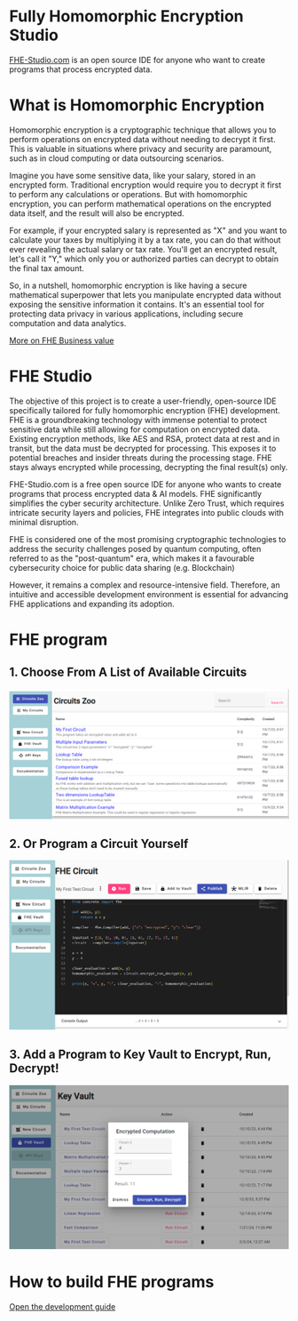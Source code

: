 # Fully Homomorphic Encryption Studio

[FHE-Studio.com](https://fhe-studio.com) is an open source IDE for anyone who want to create programs that process encrypted data.

# What is Homomorphic Encryption

Homomorphic encryption is a cryptographic technique that allows you to perform operations on encrypted data without needing to decrypt it first. This is valuable in situations where privacy and security are paramount, such as in cloud computing or data outsourcing scenarios.

Imagine you have some sensitive data, like your salary, stored in an encrypted form. Traditional encryption would require you to decrypt it first to perform any calculations or operations. But with homomorphic encryption, you can perform mathematical operations on the encrypted data itself, and the result will also be encrypted.

For example, if your encrypted salary is represented as "X" and you want to calculate your taxes by multiplying it by a tax rate, you can do that without ever revealing the actual salary or tax rate. You'll get an encrypted result, let's call it "Y," which only you or authorized parties can decrypt to obtain the final tax amount.

So, in a nutshell, homomorphic encryption is like having a secure mathematical superpower that lets you manipulate encrypted data without exposing the sensitive information it contains. It's an essential tool for protecting data privacy in various applications, including secure computation and data analytics.

[More on FHE Business value](why-fhe.md)

# FHE Studio
The objective of this project is to create a user-friendly, open-source IDE specifically tailored for fully homomorphic encryption (FHE) development. FHE is a groundbreaking technology with immense potential to protect sensitive data while still allowing for computation on encrypted data. Existing encryption methods, like AES and RSA, protect data at rest and in transit, but the data must be decrypted for processing. This exposes it to potential breaches and insider threats during the processing stage. FHE stays always encrypted while processing, decrypting the final result(s) only.

FHE-Studio.com is a free open source IDE for anyone who wants to create programs that process encrypted data & AI models. FHE significantly simplifies the cyber security architecture. Unlike Zero Trust, which requires intricate security layers and policies, FHE integrates into public clouds with minimal disruption.

FHE is considered one of the most promising cryptographic technologies to address the security challenges posed by quantum computing, often referred to as the "post-quantum" era, which makes it a favourable cybersecurity choice for public data sharing (e.g. Blockchain)

However, it remains a complex and resource-intensive field. Therefore, an intuitive and accessible development environment is essential for advancing FHE applications and expanding its adoption.


# FHE program

## 1. Choose From A List of Available Circuits
![Alt text](misc/fhe-studio-1.png "List of Circuits")
## 2. Or Program a Circuit Yourself
![Alt text](misc/fhe-studio-2.png "Program a Circuit")
## 3. Add a Program to Key Vault to Encrypt, Run, Decrypt!
![Alt text](misc/fhe-studio-3.png "Evaluation Vault")

# How to build FHE programs

[Open the development guide](how-to-build-fhe-circuits.md)



